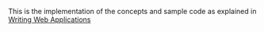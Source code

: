 This is the implementation of the concepts and sample code as explained in [Writing Web Applications](http://golang.org/doc/articles/wiki/)